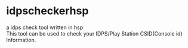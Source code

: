 # idpscheckerhsp
a idps check tool written in hsp<br>
This tool can be used to check your IDPS/Play Station CSID(Console id) Information.
